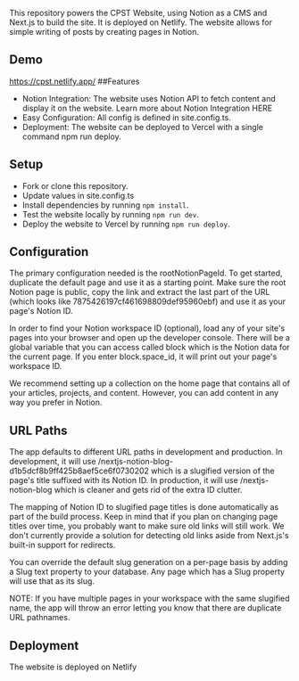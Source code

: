 This repository powers the CPST Website, using Notion as a CMS and Next.js to build the site. It is deployed on Netlify. The website allows for simple writing of posts by creating pages in Notion.
## Demo
https://cpst.netlify.app/
##Features

- Notion Integration: The website uses Notion API to fetch content and display it on the website. Learn more about Notion Integration HERE
- Easy Configuration: All config is defined in site.config.ts.
- Deployment: The website can be deployed to Vercel with a single command npm run deploy.

## Setup

   - Fork or clone this repository.
   - Update values in site.config.ts
   - Install dependencies by running `npm install`.
   - Test the website locally by running `npm run dev`.
   - Deploy the website to Vercel by running `npm run deploy`.

## Configuration

The primary configuration needed is the rootNotionPageId. To get started, duplicate the default page and use it as a starting point. Make sure the root Notion page is public, copy the link and extract the last part of the URL (which looks like 7875426197cf461698809def95960ebf) and use it as your page's Notion ID.

In order to find your Notion workspace ID (optional), load any of your site's pages into your browser and open up the developer console. There will be a global variable that you can access called block which is the Notion data for the current page. If you enter block.space_id, it will print out your page's workspace ID.

We recommend setting up a collection on the home page that contains all of your articles, projects, and content. However, you can add content in any way you prefer in Notion.
## URL Paths

The app defaults to different URL paths in development and production. In development, it will use /nextjs-notion-blog-d1b5dcf8b9ff425b8aef5ce6f0730202 which is a slugified version of the page's title suffixed with its Notion ID. In production, it will use /nextjs-notion-blog which is cleaner and gets rid of the extra ID clutter.

The mapping of Notion ID to slugified page titles is done automatically as part of the build process. Keep in mind that if you plan on changing page titles over time, you probably want to make sure old links will still work. We don't currently provide a solution for detecting old links aside from Next.js's built-in support for redirects.

You can override the default slug generation on a per-page basis by adding a Slug text property to your database. Any page which has a Slug property will use that as its slug.

NOTE: If you have multiple pages in your workspace with the same slugified name, the app will throw an error letting you know that there are duplicate URL pathnames.
## Deployment

The website is deployed on Netlify
